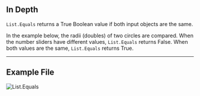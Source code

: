 ## In Depth
`List.Equals` returns a True Boolean value if both input objects are the same.

In the example below, the radii (doubles) of two circles are compared. When the number sliders have different values, `List.Equals` returns False. When both values are the same, `List.Equals` returns True.
___
## Example File

![List.Equals](./List.Equals_img.jpg)
